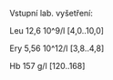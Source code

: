
<div class="w3-row">
<div class="w3-half">

Vstupní lab. vyšetření: 

Leu 12,6 10^9/l 	[4,0..10,0]

Ery 5,56 10^12/l 	[3,8..4,8] 

Hb 157 g/l 		[120..168]



</div>
<div class="w3-half">
</div>
</div>
